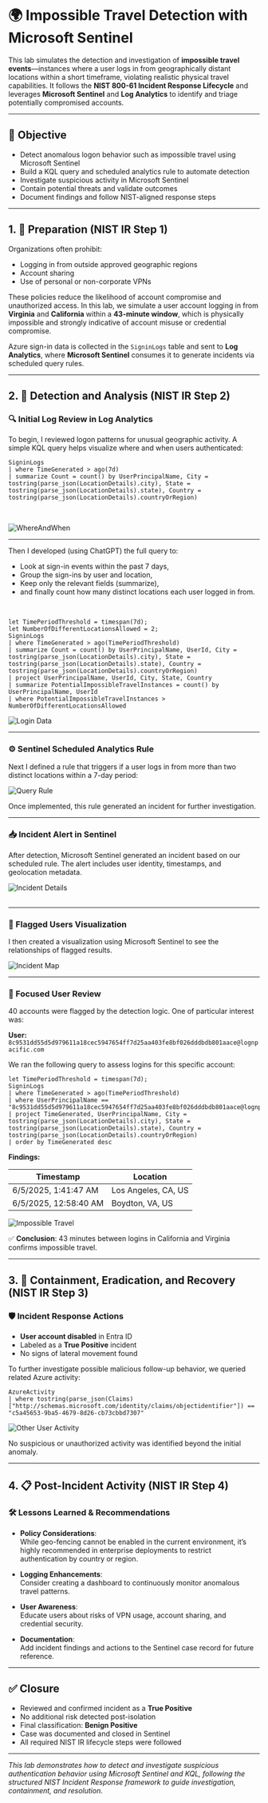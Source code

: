 # 🌍 Impossible Travel Detection with Microsoft Sentinel

This lab simulates the detection and investigation of **impossible travel events**—instances where a user logs in from geographically distant locations within a short timeframe, violating realistic physical travel capabilities. It follows the **NIST 800-61 Incident Response Lifecycle** and leverages **Microsoft Sentinel** and **Log Analytics** to identify and triage potentially compromised accounts.

---

## 🎯 Objective

- Detect anomalous logon behavior such as impossible travel using Microsoft Sentinel  
- Build a KQL query and scheduled analytics rule to automate detection  
- Investigate suspicious activity in Microsoft Sentinel  
- Contain potential threats and validate outcomes  
- Document findings and follow NIST-aligned response steps  

---

## 1. 🧰 Preparation (NIST IR Step 1)

Organizations often prohibit:
- Logging in from outside approved geographic regions  
- Account sharing  
- Use of personal or non-corporate VPNs  

These policies reduce the likelihood of account compromise and unauthorized access. In this lab, we simulate a user account logging in from **Virginia** and **California** within a **43-minute window**, which is physically impossible and strongly indicative of account misuse or credential compromise.

Azure sign-in data is collected in the `SigninLogs` table and sent to **Log Analytics**, where **Microsoft Sentinel** consumes it to generate incidents via scheduled query rules.

---

## 2. 🔎 Detection and Analysis (NIST IR Step 2)

### 🔍 Initial Log Review in Log Analytics

To begin, I reviewed logon patterns for unusual geographic activity. A simple KQL query helps visualize where and when users authenticated:

```kusto
SigninLogs
| where TimeGenerated > ago(7d)
| summarize Count = count() by UserPrincipalName, City = tostring(parse_json(LocationDetails).city), State = tostring(parse_json(LocationDetails).state), Country = tostring(parse_json(LocationDetails).countryOrRegion)
```
<br>

![WhereAndWhen](images/WhereAndWhen.png)

---

Then I developed (using ChatGPT) the full query to:
- Look at sign-in events within the past 7 days,
- Group the sign-ins by user and location,
- Keep only the relevant fields (summarize),
- and finally count how many distinct locations each user logged in from.
<br>

```kusto
let TimePeriodThreshold = timespan(7d); 
let NumberOfDifferentLocationsAllowed = 2;
SigninLogs
| where TimeGenerated > ago(TimePeriodThreshold)
| summarize Count = count() by UserPrincipalName, UserId, City = tostring(parse_json(LocationDetails).city), State = tostring(parse_json(LocationDetails).state), Country = tostring(parse_json(LocationDetails).countryOrRegion)
| project UserPrincipalName, UserId, City, State, Country
| summarize PotentialImpossibleTravelInstances = count() by UserPrincipalName, UserId
| where PotentialImpossibleTravelInstances > NumberOfDifferentLocationsAllowed
```

![Login Data](images/LoginData1.png)

---

### ⚙️ Sentinel Scheduled Analytics Rule

Next I defined a rule that triggers if a user logs in from more than two distinct locations within a 7-day period:



![Query Rule](images/QueryRule2.png)

Once implemented, this rule generated an incident for further investigation.

---

### 📥 Incident Alert in Sentinel

After detection, Microsoft Sentinel generated an incident based on our scheduled rule. The alert includes user identity, timestamps, and geolocation metadata.

![Incident Details](images/IncidentDetails3.png)<br><br>

---

### 🎯 Flagged Users Visualization

I then created a visualization using Microsoft Sentinel to see the relationships of flagged results.

![Incident Map](images/IncidentMap3.png)

---

### 🔎 Focused User Review

40 accounts were flagged by the detection logic. One of particular interest was:

**User:** `8c9531dd55d5d979611a18cec5947654ff7d25aa403fe8bf026dddbdb801aace@lognpacific.com`

We ran the following query to assess logins for this specific account:

```kusto
let TimePeriodThreshold = timespan(7d); 
SigninLogs
| where TimeGenerated > ago(TimePeriodThreshold)
| where UserPrincipalName == "8c9531dd55d5d979611a18cec5947654ff7d25aa403fe8bf026dddbdb801aace@lognpacific.com"
| project TimeGenerated, UserPrincipalName, City = tostring(parse_json(LocationDetails).city), State = tostring(parse_json(LocationDetails).state), Country = tostring(parse_json(LocationDetails).countryOrRegion)
| order by TimeGenerated desc
```

**Findings:**

| Timestamp                  | Location       |
|----------------------------|----------------|
| 6/5/2025, 1:41:47 AM       | Los Angeles, CA, US |
| 6/5/2025, 12:58:40 AM      | Boydton, VA, US     |

![Impossible Travel](images/ImpossibleTravel4.png)

✅ **Conclusion**: 43 minutes between logins in California and Virginia confirms impossible travel.

---

## 3. 🚨 Containment, Eradication, and Recovery (NIST IR Step 3)

### 🛡️ Incident Response Actions

- **User account disabled** in Entra ID  
- Labeled as a **True Positive** incident  
- No signs of lateral movement found

To further investigate possible malicious follow-up behavior, we queried related Azure activity:

```kusto
AzureActivity
| where tostring(parse_json(Claims)["http://schemas.microsoft.com/identity/claims/objectidentifier"]) == "c5a45653-9ba5-4679-8d26-cb73cbbd7307"
```

![Other User Activity](images/OtherUserActivity5.png)

No suspicious or unauthorized activity was identified beyond the initial anomaly.

---

## 4. 📋 Post-Incident Activity (NIST IR Step 4)

### 🛠️ Lessons Learned & Recommendations

- **Policy Considerations**:  
  While geo-fencing cannot be enabled in the current environment, it’s highly recommended in enterprise deployments to restrict authentication by country or region.

- **Logging Enhancements**:  
  Consider creating a dashboard to continuously monitor anomalous travel patterns.

- **User Awareness**:  
  Educate users about risks of VPN usage, account sharing, and credential security.

- **Documentation**:  
  Add incident findings and actions to the Sentinel case record for future reference.

---

## ✅ Closure

- Reviewed and confirmed incident as a **True Positive**  
- No additional risk detected post-isolation  
- Final classification: **Benign Positive**  
- Case was documented and closed in Sentinel  
- All required NIST IR lifecycle steps were followed

---

*This lab demonstrates how to detect and investigate suspicious authentication behavior using Microsoft Sentinel and KQL, following the structured NIST Incident Response framework to guide investigation, containment, and resolution.*
